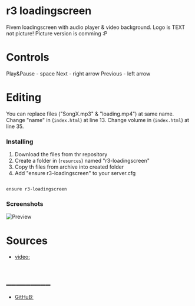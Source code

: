# r3 loadingscreen

Fivem loadingscreen with audio player & video background.
Logo is TEXT not picture!
Picture version is comming :P 

# Controls
Play&Pause - space
Next - right arrow
Previous - left arrow

# Editing
You can replace files ("SongX.mp3" & "loading.mp4") at same name.
Change "name" in (`index.html`) at line 13.
Change volume in (`index.html`) at line 35.

### Installing
1. Download the files from thr repository
2. Create a folder in (`resurces`) named "r3-loadingscreen"
3. Copy th files from archive into created folder
4. Add "ensure r3-loadingscreen" to your server.cfg

```

ensure r3-loadingscreen

```

### Screenshots

![Preview](https://files.catbox.moe/vay8lh.png)

# Sources
- [video:](https://www.youtube.com/watch?v=PWeDrQLVBPw)


# _________
- [GitHuB:](https://github.com/R3IC0P)
